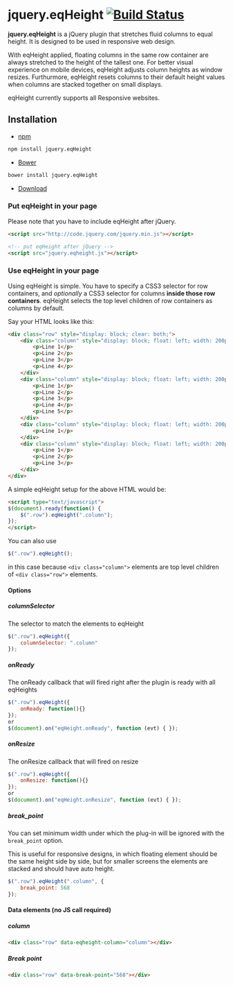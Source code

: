 # jquery.eqHeight [![Build Status](https://api.travis-ci.org/reinos/jquery.eqHeight.png?branch=master)](https://travis-ci.org/reinos/jquery.eqHeight)

**jquery.eqHeight** is a jQuery plugin that stretches fluid columns to equal height. It is designed to be used in responsive web design.

With eqHeight applied, floating columns in the same row container are always stretched to the height of the tallest one.
For better visual experience on mobile devices, eqHeight adjusts column heights as window resizes.
Furthurmore, eqHeight resets columns to their default height values when columns are stacked together on small displays.

eqHeight currently supports all Responsive websites. 

## Installation

* [npm](http://npmjs.org/)

```bash
npm install jquery.eqHeight
```

* [Bower](http://bower.io)

```bash
bower install jquery.eqHeight
```

* [Download](https://github.com/reinos/jquery.eqHeight/archive/master.zip)

### Put eqHeight in your page

Please note that you have to include eqHeight after jQuery.

```html
<script src="http://code.jquery.com/jquery.min.js"></script>

<!-- put eqHeight after jQuery -->
<script src="jquery.eqheight.js"></script>
```

### Use eqHeight in your page

Using eqHeight is simple.
You have to specify a CSS3 selector for row containers, and *optionally* a CSS3 selector for columns **inside those row containers**.
eqHeight selects the top level children of row containers as columns by default.

Say your HTML looks like this:

```html
<div class="row" style="display: block; clear: both;">
    <div class="column" style="display: block; float: left; width: 200px;">
        <p>Line 1</p>
        <p>Line 2</p>
        <p>Line 3</p>
        <p>Line 4</p>
    </div>
    <div class="column" style="display: block; float: left; width: 200px;">
        <p>Line 1</p>
        <p>Line 2</p>
        <p>Line 3</p>
        <p>Line 4</p>
        <p>Line 5</p>
    </div>
    <div class="column" style="display: block; float: left; width: 200px;">
        <p>Line 1</p>
    </div>
    <div class="column" style="display: block; float: left; width: 200px;">
        <p>Line 1</p>
        <p>Line 2</p>
        <p>Line 3</p>
    </div>
</div>
```

A simple eqHeight setup for the above HTML would be:

```html
<script type="text/javascript">
$(document).ready(function() {
    $(".row").eqHeight(".column");
});
</script>
```

You can also use
```javascript
$(".row").eqHeight();
```
in this case because `<div class="column">` elements are top level children of `<div class="row">` elements.

#### Options

##### columnSelector
The selector to match the elements to eqHeight

```javascript
$(".row").eqHeight({
    columnSelector: ".column"
});
```

##### onReady
The onReady callback that will fired right after the plugin is ready with all eqHeights

```javascript
$(".row").eqHeight({
    onReady: function(){}
});
or
$(document).on("eqHeight.onReady", function (evt) { });
```

##### onResize
The onResize callback that will fired on resize

```javascript
$(".row").eqHeight({
    onResize: function(){}
});
or
$(document).on("eqHeight.onResize", function (evt) { });
```

##### break_point
You can set minimum width under which the plug-in will be ignored with the `break_point` option.

This is useful for responsive designs, in which floating element should be the same height side by side, but for smaller screens the elements are stacked and should have auto height.

```javascript
$(".row").eqHeight(".column", {
    break_point: 568
});
```

#### Data elements (no JS call required)

##### column

```html
<div class="row" data-eqheight-column="column"></div>
```

##### Break point

```html
<div class="row" data-break-point="568"></div>
```
